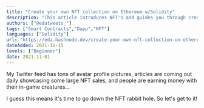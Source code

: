 ```yaml
---
title: "Create your own NFT collection on Ethereum w/Solidity"
description: "This article introduces NFT's and guides you through creating your NFT collection on Ethereum using solidity."
authors: ["@edatweets_"]
tags: ["Smart Contracts","Dapp","NFT"]
languages: ["Solidity"]
url: "https://eda.hashnode.dev/create-your-own-nft-collection-on-ethereum"
dateAdded: 2021-11-15
levels: ["Beginner"]
date: 2021-11-01
---
```


My Twitter feed has tons of avatar profile pictures, articles are coming out daily showcasing some large NFT sales, and people are earning money with their in-game creatures...

I guess this means it's time to go down the NFT rabbit hole. So let's get to it!